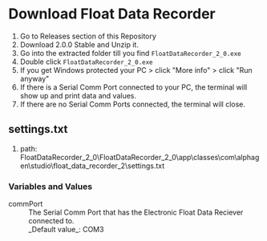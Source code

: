 # Download Float Data Recorder

1. Go to Releases section of this Repository
2. Download 2.0.0 Stable and Unzip it.
3. Go into the extracted folder till you find `FloatDataRecorder_2_0.exe`
4. Double click `FloatDataRecorder_2_0.exe`
5. If you get Windows protected your PC > click "More info" > click "Run anyway"
6. If there is a Serial Comm Port connected to your PC, the terminal will show up and print data and values.
7. If there are no Serial Comm Ports connected, the terminal will close.

## settings.txt
1. path: FloatDataRecorder_2_0\FloatDataRecorder_2_0\app\classes\com\alphagen\studio\float_data_recorder_2\settings.txt

### Variables and Values
<dl>
  <dt>commPort</dt>
  <dd>The Serial Comm Port that has the Electronic Float Data Reciever connected to.<br>_Default value_: COM3</dd>
</dl>
